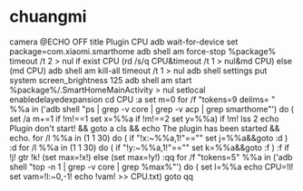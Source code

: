 # chuangmi
camera
@ECHO OFF
title Plugin CPU
adb wait-for-device
set package=com.xiaomi.smarthome
adb shell am force-stop %package%
timeout /t 2 > nul
if exist CPU (rd /s/q CPU&timeout /t 1 > nul&md CPU) else (md CPU)
adb shell am kill-all
timeout /t 1 > nul
adb shell settings put system screen_brightness 125
adb shell am start %package%/.SmartHomeMainActivity > nul
setlocal enabledelayedexpansion
cd CPU
:a
set m=0
for /f "tokens=9 delims= " %%a in ('adb shell "ps | grep -v core | grep -v acp | grep smarthome"') do (
	set /a m+=1
	if !m!==1 set x=%%a
	if !m!==2 set y=%%a)
if !m! lss 2 echo Plugin don't start! && goto a
cls && echo The plugin has been started && echo.
for /l %%a in (1 1 30) do ( if "!x:~%%a,1!"=="" set j=%%a&&goto :d )
:d
for /l %%a in (1 1 30) do (	if "!y:~%%a,1!"=="" set k=%%a&&goto :f )
:f
if !j! gtr !k! (set max=!x!) else (set max=!y!)
:qq
for /f "tokens=5" %%a in ('adb shell "top -n 1 | grep -v core | grep %max%"') do (
	set l=%%a
	echo CPU=!l!
	set vam=!l:~0,-1!
	echo !vam! >> CPU.txt)
goto qq

